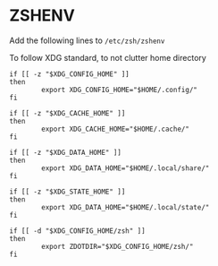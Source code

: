 # ZSHENV

Add the following lines to `/etc/zsh/zshenv`

To follow XDG standard, to not clutter home directory

```
if [[ -z "$XDG_CONFIG_HOME" ]]
then
        export XDG_CONFIG_HOME="$HOME/.config/"
fi

if [[ -z "$XDG_CACHE_HOME" ]]
then
        export XDG_CACHE_HOME="$HOME/.cache/"
fi

if [[ -z "$XDG_DATA_HOME" ]]
then
        export XDG_DATA_HOME="$HOME/.local/share/"
fi

if [[ -z "$XDG_STATE_HOME" ]]
then
        export XDG_DATA_HOME="$HOME/.local/state/"
fi

if [[ -d "$XDG_CONFIG_HOME/zsh" ]]
then
        export ZDOTDIR="$XDG_CONFIG_HOME/zsh/"
fi
```
